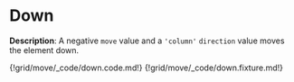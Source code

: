 # Down

__Description__: A negative `move` value and a `'column'` `direction` value moves the element down.

{!grid/move/_code/down.code.md!}
{!grid/move/_code/down.fixture.md!}

<div class="cf"></div>
<div class="end"></div>

